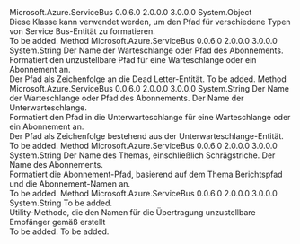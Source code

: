<Type Name="EntityNameHelper" FullName="Microsoft.Azure.ServiceBus.EntityNameHelper">
  <TypeSignature Language="C#" Value="public static class EntityNameHelper" />
  <TypeSignature Language="ILAsm" Value=".class public auto ansi abstract sealed beforefieldinit EntityNameHelper extends System.Object" />
  <TypeSignature Language="DocId" Value="T:Microsoft.Azure.ServiceBus.EntityNameHelper" />
  <TypeSignature Language="VB.NET" Value="Public Class EntityNameHelper" />
  <TypeSignature Language="F#" Value="type EntityNameHelper = class" />
  <AssemblyInfo>
    <AssemblyName>Microsoft.Azure.ServiceBus</AssemblyName>
    <AssemblyVersion>0.0.6.0</AssemblyVersion>
    <AssemblyVersion>2.0.0.0</AssemblyVersion>
    <AssemblyVersion>3.0.0.0</AssemblyVersion>
  </AssemblyInfo>
  <Base>
    <BaseTypeName>System.Object</BaseTypeName>
  </Base>
  <Interfaces />
  <Docs>
    <summary>
            Diese Klasse kann verwendet werden, um den Pfad für verschiedene Typen von Service Bus-Entität zu formatieren.
            </summary>
    <remarks>To be added.</remarks>
  </Docs>
  <Members>
    <Member MemberName="FormatDeadLetterPath">
      <MemberSignature Language="C#" Value="public static string FormatDeadLetterPath (string entityPath);" />
      <MemberSignature Language="ILAsm" Value=".method public static hidebysig string FormatDeadLetterPath(string entityPath) cil managed" />
      <MemberSignature Language="DocId" Value="M:Microsoft.Azure.ServiceBus.EntityNameHelper.FormatDeadLetterPath(System.String)" />
      <MemberSignature Language="VB.NET" Value="Public Shared Function FormatDeadLetterPath (entityPath As String) As String" />
      <MemberSignature Language="F#" Value="static member FormatDeadLetterPath : string -&gt; string" Usage="Microsoft.Azure.ServiceBus.EntityNameHelper.FormatDeadLetterPath entityPath" />
      <MemberType>Method</MemberType>
      <AssemblyInfo>
        <AssemblyName>Microsoft.Azure.ServiceBus</AssemblyName>
        <AssemblyVersion>0.0.6.0</AssemblyVersion>
        <AssemblyVersion>2.0.0.0</AssemblyVersion>
        <AssemblyVersion>3.0.0.0</AssemblyVersion>
      </AssemblyInfo>
      <ReturnValue>
        <ReturnType>System.String</ReturnType>
      </ReturnValue>
      <Parameters>
        <Parameter Name="entityPath" Type="System.String" />
      </Parameters>
      <Docs>
        <param name="entityPath">Der Name der Warteschlange oder Pfad des Abonnements.</param>
        <summary>
            Formatiert den unzustellbare Pfad für eine Warteschlange oder ein Abonnement an.
            </summary>
        <returns>Der Pfad als Zeichenfolge an die Dead Letter-Entität.</returns>
        <remarks>To be added.</remarks>
      </Docs>
    </Member>
    <Member MemberName="FormatSubQueuePath">
      <MemberSignature Language="C#" Value="public static string FormatSubQueuePath (string entityPath, string subQueueName);" />
      <MemberSignature Language="ILAsm" Value=".method public static hidebysig string FormatSubQueuePath(string entityPath, string subQueueName) cil managed" />
      <MemberSignature Language="DocId" Value="M:Microsoft.Azure.ServiceBus.EntityNameHelper.FormatSubQueuePath(System.String,System.String)" />
      <MemberSignature Language="VB.NET" Value="Public Shared Function FormatSubQueuePath (entityPath As String, subQueueName As String) As String" />
      <MemberSignature Language="F#" Value="static member FormatSubQueuePath : string * string -&gt; string" Usage="Microsoft.Azure.ServiceBus.EntityNameHelper.FormatSubQueuePath (entityPath, subQueueName)" />
      <MemberType>Method</MemberType>
      <AssemblyInfo>
        <AssemblyName>Microsoft.Azure.ServiceBus</AssemblyName>
        <AssemblyVersion>0.0.6.0</AssemblyVersion>
        <AssemblyVersion>2.0.0.0</AssemblyVersion>
        <AssemblyVersion>3.0.0.0</AssemblyVersion>
      </AssemblyInfo>
      <ReturnValue>
        <ReturnType>System.String</ReturnType>
      </ReturnValue>
      <Parameters>
        <Parameter Name="entityPath" Type="System.String" />
        <Parameter Name="subQueueName" Type="System.String" />
      </Parameters>
      <Docs>
        <param name="entityPath">Der Name der Warteschlange oder Pfad des Abonnements.</param>
        <param name="subQueueName">Der Name der Unterwarteschlange.</param>
        <summary>
            Formatiert den Pfad in die Unterwarteschlange für eine Warteschlange oder ein Abonnement an.
            </summary>
        <returns>Der Pfad als Zeichenfolge bestehend aus der Unterwarteschlange-Entität.</returns>
        <remarks>To be added.</remarks>
      </Docs>
    </Member>
    <Member MemberName="FormatSubscriptionPath">
      <MemberSignature Language="C#" Value="public static string FormatSubscriptionPath (string topicPath, string subscriptionName);" />
      <MemberSignature Language="ILAsm" Value=".method public static hidebysig string FormatSubscriptionPath(string topicPath, string subscriptionName) cil managed" />
      <MemberSignature Language="DocId" Value="M:Microsoft.Azure.ServiceBus.EntityNameHelper.FormatSubscriptionPath(System.String,System.String)" />
      <MemberSignature Language="VB.NET" Value="Public Shared Function FormatSubscriptionPath (topicPath As String, subscriptionName As String) As String" />
      <MemberSignature Language="F#" Value="static member FormatSubscriptionPath : string * string -&gt; string" Usage="Microsoft.Azure.ServiceBus.EntityNameHelper.FormatSubscriptionPath (topicPath, subscriptionName)" />
      <MemberType>Method</MemberType>
      <AssemblyInfo>
        <AssemblyName>Microsoft.Azure.ServiceBus</AssemblyName>
        <AssemblyVersion>0.0.6.0</AssemblyVersion>
        <AssemblyVersion>2.0.0.0</AssemblyVersion>
        <AssemblyVersion>3.0.0.0</AssemblyVersion>
      </AssemblyInfo>
      <ReturnValue>
        <ReturnType>System.String</ReturnType>
      </ReturnValue>
      <Parameters>
        <Parameter Name="topicPath" Type="System.String" />
        <Parameter Name="subscriptionName" Type="System.String" />
      </Parameters>
      <Docs>
        <param name="topicPath">Der Name des Themas, einschließlich Schrägstriche.</param>
        <param name="subscriptionName">Der Name des Abonnements.</param>
        <summary>
            Formatiert die Abonnement-Pfad, basierend auf dem Thema Berichtspfad und die Abonnement-Namen an.
            </summary>
        <returns />
        <remarks>To be added.</remarks>
      </Docs>
    </Member>
    <Member MemberName="FormatTransferDeadLetterPath">
      <MemberSignature Language="C#" Value="public static string FormatTransferDeadLetterPath (string entityPath);" />
      <MemberSignature Language="ILAsm" Value=".method public static hidebysig string FormatTransferDeadLetterPath(string entityPath) cil managed" />
      <MemberSignature Language="DocId" Value="M:Microsoft.Azure.ServiceBus.EntityNameHelper.FormatTransferDeadLetterPath(System.String)" />
      <MemberSignature Language="VB.NET" Value="Public Shared Function FormatTransferDeadLetterPath (entityPath As String) As String" />
      <MemberSignature Language="F#" Value="static member FormatTransferDeadLetterPath : string -&gt; string" Usage="Microsoft.Azure.ServiceBus.EntityNameHelper.FormatTransferDeadLetterPath entityPath" />
      <MemberType>Method</MemberType>
      <AssemblyInfo>
        <AssemblyName>Microsoft.Azure.ServiceBus</AssemblyName>
        <AssemblyVersion>0.0.6.0</AssemblyVersion>
        <AssemblyVersion>2.0.0.0</AssemblyVersion>
        <AssemblyVersion>3.0.0.0</AssemblyVersion>
      </AssemblyInfo>
      <ReturnValue>
        <ReturnType>System.String</ReturnType>
      </ReturnValue>
      <Parameters>
        <Parameter Name="entityPath" Type="System.String" />
      </Parameters>
      <Docs>
        <param name="entityPath">To be added.</param>
        <summary>
            Utility-Methode, die den Namen für die Übertragung unzustellbare Empfänger gemäß erstellt<paramref name="entityPath" /></summary>
        <returns>To be added.</returns>
        <remarks>To be added.</remarks>
      </Docs>
    </Member>
  </Members>
</Type>
